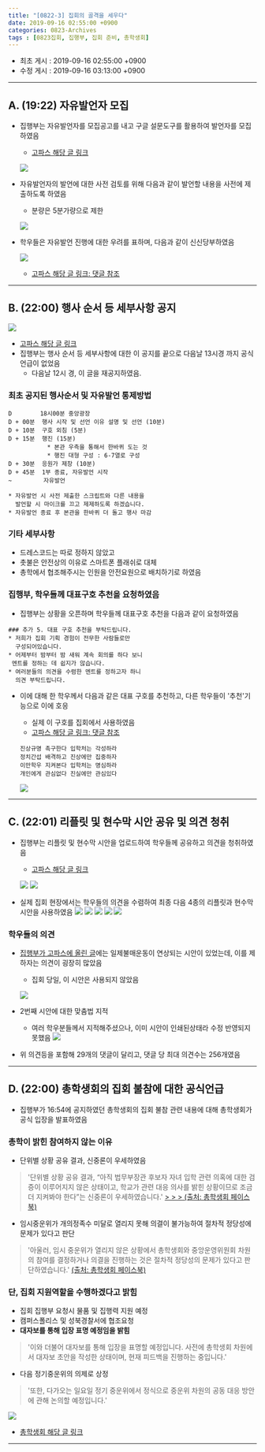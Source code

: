 ```yaml
---
title: "[0822-3] 집회의 골격을 세우다"
date: 2019-09-16 02:55:00 +0900
categories: 0823-Archives
tags : [0823집회, 집행부, 집회 준비, 총학생회]
---
```


* 최초 게시 : 2019-09-16 02:55:00 +0900
* 수정 게시 : 2019-09-16 03:13:00 +0900

-----
## A. (19:22) 자유발언자 모집
* 집행부는 자유발언자를 모집공고를 내고 구글 설문도구를 활용하여 발언자를 모집하였음
    * [고파스 해당 글 링크](https://www.koreapas.com/bbs/view.php?id=tiger&page=1&sn1=&divpage=61&sn=on&ss=off&sc=off&keyword=%BE%F0%C1%A6%C3%B6%B5%E9%B7%A1&tagkeyword=%BE%F0%C1%A6%C3%B6%B5%E9%B7%A1&select_arrange=headnum&desc=asc&no=329608)

    ![](/asset/image/2019-08-22/p3/speech1-v2.png)

* 자유발언자의 발언에 대한 사전 검토를 위해 다음과 같이 발언할 내용을 사전에 제출하도록 하였음
    * 분량은 5분가량으로 제한

    ![](/asset/image/2019-08-22/p3/speech2.png)

* 학우들은 자유발언 진행에 대한 우려를 표하며, 다음과 같이 신신당부하였음

    ![](/asset/image/2019-08-22/p3/p1.png)
    * [고파스 해당 글 링크: 댓글 참조](https://www.koreapas.com/bbs/view.php?id=tiger&page=1&sn1=&divpage=61&sn=on&ss=off&sc=off&keyword=%BE%F0%C1%A6%C3%B6%B5%E9%B7%A1&tagkeyword=%BE%F0%C1%A6%C3%B6%B5%E9%B7%A1&select_arrange=headnum&desc=asc&no=329608)

---
## B. (22:00) 행사 순서 등 세부사항 공지
![](/asset/image/2019-08-22/p3/p2.png)

* [고파스 해당 글 링크](https://www.koreapas.com/bbs/view.php?id=tiger&page=1&sn1=&divpage=61&sn=on&ss=off&sc=off&keyword=%BE%F0%C1%A6%C3%B6%B5%E9%B7%A1&tagkeyword=%BE%F0%C1%A6%C3%B6%B5%E9%B7%A1&select_arrange=headnum&desc=asc&no=329641)
* 집행부는 행사 순서 등 세부사항에 대한 이 공지를 끝으로 다음날 13시경 까지 공식 언급이 없었음
    * 다음날 12시 경, 이 글을 재공지하였음.


### 최초 공지된 행사순서 및 자유발언 통제방법
```
D        18시00분 중앙광장
D + 00분  행사 시작 및 선언 이유 설명 및 선언 (10분)
D + 10분  구호 외침 (5분)
D + 15분  행진 (15분)
           * 본관 우측을 통해서 한바퀴 도는 것
           * 행진 대형 구성 : 6-7열로 구성
D + 30분  응원가 제창 (10분)
D + 45분  1부 종료, 자유발언 시작  
~         자유발언

* 자유발언 시 사전 제출한 스크립트와 다른 내용을 
  발언할 시 마이크를 끄고 제제하도록 하겠습니다.
* 자유발언 종료 후 본관을 한바퀴 더 돌고 행사 마감
```

### 기타 세부사항
* 드레스코드는 따로 정하지 않았고
* 촛불은 안전상의 이유로 스마트폰 플래쉬로 대체
* 총학에서 협조해주시는 인원을 안전요원으로 배치하기로 하였음


### 집행부, 학우들께 대표구호 추천을 요청하였음
* 집행부는 상황을 오픈하며 학우들께 대표구호 추천을 다음과 같이 요청하였음

```
### 추가 5. 대표 구호 추천을 부탁드립니다.
* 저희가 집회 기획 경험이 전무한 사람들로만 
  구성되어있습니다.
* 어제부터 밤부터 밤 새워 계속 회의를 하다 보니
 멘트를 정하는 데 쉽지가 않습니다.
* 여러분들의 의견을 수렴한 멘트를 정하고자 하니 
  의견 부탁드립니다.
```

* 이에 대해 한 학우께서 다음과 같은 대표 구호를 추천하고, 다른 학우들이 '추천'기능으로 이에 호응
    * 실제 이 구호를 집회에서 사용하였음
    * [고파스 해당 글 링크: 댓글 참조](https://www.koreapas.com/bbs/view.php?id=tiger&page=1&sn1=&divpage=61&sn=on&ss=off&sc=off&keyword=%BE%F0%C1%A6%C3%B6%B5%E9%B7%A1&tagkeyword=%BE%F0%C1%A6%C3%B6%B5%E9%B7%A1&select_arrange=headnum&desc=asc&no=329641)
    
    ```
    진상규명 촉구한다 입학처는 각성하라
    정치간섭 배격하고 진상에만 집중하자 
    이만학우 지켜본다 입학처는 명심하라
    개인에게 관심없다 진실에만 관심있다
    ```

    ![](/asset/image/2019-08-22/p3/p2-c1.png)


----
## C. (22:01) 리플릿 및 현수막 시안 공유 및 의견 청취
* 집행부는 리플릿 및 현수막 시안을 업로드하여 학우들께 공유하고 의견을 청취하였음
    * [고파스 해당 글 링크](https://www.koreapas.com/bbs/view.php?id=tiger&page=1&sn1=&divpage=61&sn=on&ss=off&sc=off&keyword=%BE%F0%C1%A6%C3%B6%B5%E9%B7%A1&tagkeyword=%BE%F0%C1%A6%C3%B6%B5%E9%B7%A1&select_arrange=headnum&desc=asc&no=329642)

    ![](/asset/image/2019-08-22/p3/p3-1.png)
    ![](/asset/image/2019-08-22/p3/p3-2.png)


* 실제 집회 현장에서는 학우들의 의견을 수렴하여 최종 다음 4종의 리플릿과 현수막 시안을 사용하였음
![](/asset/image/2019-08-22/p3/s2.jpg)
![](/asset/image/2019-08-22/p3/s3.jpg)
![](/asset/image/2019-08-22/p3/s4.jpg)
![](/asset/image/2019-08-22/p3/s5.jpg)
![](/asset/image/2019-08-22/p3/s6.jpg)


### 학우들의 의견
* [집행부가 고파스에 올린 글](https://www.koreapas.com/bbs/view.php?id=tiger&page=1&sn1=&divpage=61&sn=on&ss=off&sc=off&keyword=%BE%F0%C1%A6%C3%B6%B5%E9%B7%A1&tagkeyword=%BE%F0%C1%A6%C3%B6%B5%E9%B7%A1&select_arrange=headnum&desc=asc&no=329642)에는 일제불매운동이 연상되는 시안이 있었는데, 이를 제하자는 의견이 굉장히 많았음
    * 집회 당일, 이 시안은 사용되지 않았음

    ![](/asset/image/2019-08-22/p3/p3-c1.png)

* 2번째 시안에 대한 맞춤법 지적
    * 여러 학우분들께서 지적해주셨으나, 이미 시안이 인쇄된상태라 수정 반영되지 못했음
    ![](/asset/image/2019-08-22/p3/p3-c2.png)

* 위 의견등을 포함해 29개의 댓글이 달리고, 댓글 당 최대 의견수는 256개였음

------
## D. (22:00) 총학생회의 집회 불참에 대한 공식언급 
* 집행부가 16:54에 공지하였던 총학생회의 집회 불참 관련 내용에 대해 총학생회가 공식 입장을 발표하였음

### 총학이 밝힌 참여하지 않는 이유
* 단위별 상황 공유 결과, 신중론이 우세하였음
 > '단위별 상황 공유 결과, “아직 법무부장관 후보자 자녀 입학 관련 의혹에 대한 검증이 이루어지지 않은 상태이고, 학교가 관련 대응 의사를 밝힌 상황이므로 조금 더 지켜봐야 한다”는 신중론이 우세하였습니다.' [> > > (출처: 총학생회 페이스북)](https://www.facebook.com/KUStudentUnion/posts/2612655645465800)

* 임시중운위가 개의정족수 미달로 열리지 못해 의결이 불가능하여 절차적 정당성에 문제가 있다고 판단
 > '아울러, 임시 중운위가 열리지 않은 상황에서 총학생회와 중앙운영위원회 차원의 참여를 결정하거나 의결을 진행하는 것은 절차적 정당성의 문제가 있다고 판단하였습니다.'
 > [(출처: 총학생회 페이스북)](https://www.facebook.com/KUStudentUnion/posts/2612655645465800)

### 단, 집회 지원역할을 수행하겠다고 밝힘
* 집회 집행부 요청시 물품 및 집행력 지원 예정
* 캠퍼스폴리스 및 성북경찰서에 협조요청
* **대자보를 통해 입장 표명 예정임을 밝힘**
 > '이와 더불어 대자보를 통해 입장을 표명할 예정입니다. 사전에 총학생회 차원에서 대자보 초안을 작성한 상태이며, 현재 피드백을 진행하는 중입니다.' 

* 다음 정기중운위의 의제로 상정
 > '또한, 다가오는 일요일 정기 중운위에서 정식으로 중운위 차원의 공동 대응 방안에 관해 논의할 예정입니다.'

![](/asset/image/2019-08-22/p3/f1.png)
* [총학생회 해당 글 링크](https://www.facebook.com/KUStudentUnion/posts/2612655645465800)


-----

